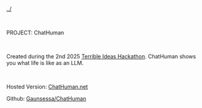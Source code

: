 [../](javascript:swapText('main'))

<br>

PROJECT: ChatHuman

<br>

Created during the 2nd 2025 [Terrible Ideas Hackathon](https://terriblehack.com/). 
ChatHuman shows you what life is like as an LLM.

<br>

Hosted Version: [ChatHuman.net](https://chathuman.net)

Github: [Gaunsessa/ChatHuman](https://github.com/Gaunsessa/ChatHuman)
